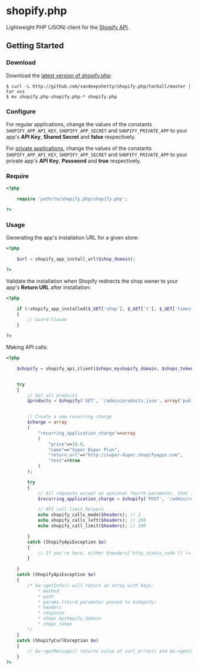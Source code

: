 # shopify.php

Lightweight PHP (JSON) client for the [Shopify API](http://api.shopify.com/).


## Getting Started

### Download
Download the [latest version of shopify.php](https://github.com/sandeepshetty/shopify.php/archives/master):

```shell
$ curl -L http://github.com/sandeepshetty/shopify.php/tarball/master | tar xvz
$ mv shopify.php-shopify.php-* shopify.php
```

### Configure
For regular applications, change the values of the constants `SHOPIFY_APP_API_KEY`, `SHOPIFY_APP_SECRET` and `SHOPIFY_PRIVATE_APP` to your app's **API Key**, **Shared Secret** and **false** respectively.

For [private applications](http://wiki.shopify.com/Private_applications), change the values of the constants `SHOPIFY_APP_API_KEY`, `SHOPIFY_APP_SECRET` and `SHOPIFY_PRIVATE_APP` to your private app's **API Key**, **Password** and **true** respectively.

### Require

```php
<?php

	require 'path/to/shopify.php/shopify.php';

?>
```

### Usage
Generating the app's installation URL for a given store:

```php
<?php

	$url = shopify_app_install_url($shop_domain);

?>
```

Validate the installation when Shopify redirects the shop owner to your app's **Return URL** after installation:

```php
<?php

	if (!shopify_app_installed($_GET['shop'], $_GET['t'], $_GET['timestamp'], $_GET['signature']))
	{
		// Guard Clause
	}

?>
```

Making API calls:

```php
<?php

	$shopify = shopify_api_client($shops_myshopify_domain, $shops_token);


	try
	{
		// Get all products
		$products = $shopify('GET', '/admin/products.json', array('published_status'=>'published'));


		// Create a new recurring charge
		$charge = array
		(
			"recurring_application_charge"=>array
			(
				"price"=>10.0,
				"name"=>"Super Duper Plan",
				"return_url"=>"http://super-duper.shopifyapps.com",
				"test"=>true
			)
		);

		try
		{
			// All requests accept an optional fourth parameter, that is populated with the response headers.
			$recurring_application_charge = $shopify('POST', '/admin/recurring_application_charges.json', $charge, $headers);

			// API call limit helpers
			echo shopify_calls_made($headers); // 2
			echo shopify_calls_left($headers); // 298
			echo shopify_call_limit($headers); // 300

		}
		catch (ShopifyApiException $e)
		{
			// If you're here, either $headers['http_status_code']) != 201 or isset($response['errors'])
		}

	}
	catch (ShopifyApiException $e)
	{
		/* $e->getInfo() will return an array with keys:
			* method
			* path
			* params (third parameter passed to $shopify)
			* headers
			* response
			* shops_myshopify_domain
			* shops_token
		*/
	}
	catch (ShopifyCurlException $e)
	{
		// $e->getMessage() returns value of curl_errno() and $e->getCode() returns value of curl_ error()
	}
?>
```
